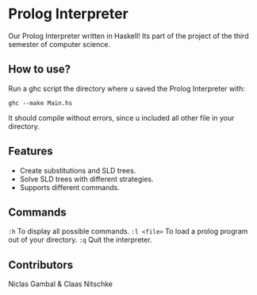 # Prolog Interpreter
Our Prolog Interpreter written in Haskell! 
Its part of the project of the third semester of computer science. 
## How to use?
Run a ghc script the directory where u saved the Prolog Interpreter with:
``` 
ghc --make Main.hs
```
It should compile without errors, since u included all other file in your directory.
## Features
- Create substitutions and SLD trees.
- Solve SLD trees with different strategies.
- Supports different commands.
## Commands
``` :h ``` To display all possible commands.
``` :l <file> ``` To load a prolog program out of your directory.
``` :q ``` Quit the interpreter.
## Contributors
Niclas Gambal & Claas Nitschke